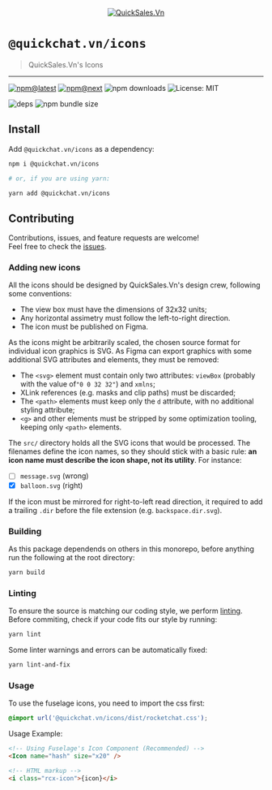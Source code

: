 <!--header-->

<p align="center">
  <a href="https://quickchat.vn" title="QuickSales.Vn">
    <img src="https://github.com/QuickSales/QuickSales.Vn.Artwork/raw/master/Logos/2020/png/logo-horizontal-red.png" alt="QuickSales.Vn" />
  </a>
</p>

# `@quickchat.vn/icons`

> QuickSales.Vn's Icons

---

[![npm@latest](https://img.shields.io/npm/v/@quickchat.vn/icons/latest?style=flat-square)](https://www.npmjs.com/package/@quickchat.vn/icons/v/latest) [![npm@next](https://img.shields.io/npm/v/@quickchat.vn/icons/next?style=flat-square)](https://www.npmjs.com/package/@quickchat.vn/icons/v/next) ![npm downloads](https://img.shields.io/npm/dw/@quickchat.vn/icons?style=flat-square) ![License: MIT](https://img.shields.io/npm/l/@quickchat.vn/icons?style=flat-square)

![deps](https://img.shields.io/librariesio/release/npm/@quickchat.vn/icons?style=flat-square) ![npm bundle size](https://img.shields.io/bundlephobia/min/@quickchat.vn/icons?style=flat-square)

<!--/header-->

## Install

<!--install-->

Add `@quickchat.vn/icons` as a dependency:

```sh
npm i @quickchat.vn/icons

# or, if you are using yarn:

yarn add @quickchat.vn/icons
```

<!--/install-->

## Contributing

<!--contributing(msg)-->

Contributions, issues, and feature requests are welcome!<br />
Feel free to check the [issues](https://github.com/QuickSales/fuselage/issues).

<!--/contributing(msg)-->

### Adding new icons

All the icons should be designed by QuickSales.Vn's design crew, following some conventions:

- The view box must have the dimensions of 32x32 units;
- Any horizontal assimetry must follow the left-to-right direction.
- The icon must be published on Figma.

As the icons might be arbitrarily scaled, the chosen source format for individual icon graphics is
SVG. As Figma can export graphics with some additional SVG attributes and elements, they must be
removed:

- The `<svg>` element must contain only two attributes: `viewBox` (probably with the value of`"0 0 32 32"`) and
  `xmlns`;
- XLink references (e.g. masks and clip paths) must be discarded;
- The `<path>` elements must keep only the `d` attribute, with no additional styling attribute;
- `<g>` and other elements must be stripped by some optimization tooling, keeping only `<path>` elements.

The `src/` directory holds all the SVG icons that would be processed. The filenames define the icon names, so they
should stick with a basic rule: **an icon name must describe the icon shape, not its utility**. For instance:

- [ ] `message.svg` (wrong)
- [x] `balloon.svg` (right)

If the icon must be mirrored for right-to-left read direction, it required to add a trailing `.dir` before the file
extension (e.g. `backspace.dir.svg`).

### Building

As this package dependends on others in this monorepo, before anything run the following at the root directory:

<!--yarn(build)-->

```sh
yarn build
```

<!--/yarn(build)-->

### Linting

To ensure the source is matching our coding style, we perform [linting](<https://en.wikipedia.org/wiki/Lint_(software)>).
Before commiting, check if your code fits our style by running:

<!--yarn(lint)-->

```sh
yarn lint
```

<!--/yarn(lint)-->

Some linter warnings and errors can be automatically fixed:

<!--yarn(lint-and-fix)-->

```sh
yarn lint-and-fix
```

<!--/yarn(lint-and-fix)-->

### Usage

To use the fuselage icons, you need to import the css first:

```css
@import url('@quickchat.vn/icons/dist/rocketchat.css');
```

Usage Example:

```html
<!-- Using Fuselage's Icon Component (Recommended) -->
<Icon name="hash" size="x20" />

<!-- HTML markup -->
<i class="rcx-icon">{icon}</i>
```
